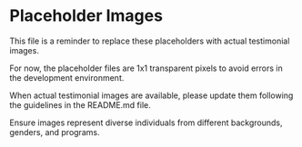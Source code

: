 # Placeholder Images

This file is a reminder to replace these placeholders with actual testimonial images.

For now, the placeholder files are 1x1 transparent pixels to avoid errors in the development environment.

When actual testimonial images are available, please update them following the guidelines in the README.md file.

Ensure images represent diverse individuals from different backgrounds, genders, and programs.